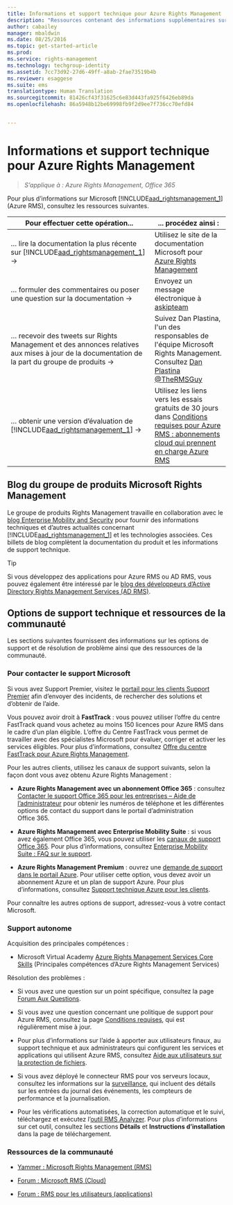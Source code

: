 ```yaml
---
title: Informations et support technique pour Azure Rights Management | Azure RMS
description: "Ressources contenant des informations supplémentaires sur Microsoft Azure RMS. Contient des informations sur le blog de l’équipe produit, les options de support disponibles et la procédure à suivre pour contacter Microsoft en cas de problème."
author: cabailey
manager: mbaldwin
ms.date: 08/25/2016
ms.topic: get-started-article
ms.prod: 
ms.service: rights-management
ms.technology: techgroup-identity
ms.assetid: 7cc73d92-27d6-49ff-a8ab-2fae73519b4b
ms.reviewer: esaggese
ms.suite: ems
translationtype: Human Translation
ms.sourcegitcommit: 81426cf43f31625c6e83d443fa925f6426eb89da
ms.openlocfilehash: 86a5948b12be69998fb9f2d9ee7f736cc70efd84


---
```


# Informations et support technique pour Azure Rights Management

>*S’applique à : Azure Rights Management, Office 365*

Pour plus d’informations sur Microsoft [!INCLUDE[aad_rightsmanagement_1](../includes/aad_rightsmanagement_1_md.md)] (Azure RMS), consultez les ressources suivantes.

|Pour effectuer cette opération...|... procédez ainsi :|
|----------------|---------------|
|… lire la documentation la plus récente sur [!INCLUDE[aad_rightsmanagement_1](../includes/aad_rightsmanagement_1_md.md)] →|Utilisez le site de la documentation Microsoft pour [Azure Rights Management](../understand-explore/azure-rights-management.md)|
|… formuler des commentaires ou poser une question sur la documentation →|Envoyez un message électronique à [askipteam](mailto:%20askipteam@microsoft.com?subject=Documentation%20feedback)|
|… recevoir des tweets sur Rights Management et des annonces relatives aux mises à jour de la documentation de la part du groupe de produits →|Suivez Dan Plastina, l'un des responsables de l'équipe Microsoft Rights Management. Consultez [Dan Plastina @TheRMSGuy](https://twitter.com/TheRMSGuy)|
|… obtenir une version d’évaluation de [!INCLUDE[aad_rightsmanagement_1](../includes/aad_rightsmanagement_1_md.md)] →|Utilisez les liens vers les essais gratuits de 30 jours dans [Conditions requises pour Azure RMS : abonnements cloud qui prennent en charge Azure RMS](requirements-subscriptions.md)|


## Blog du groupe de produits Microsoft Rights Management
Le groupe de produits Rights Management travaille en collaboration avec le [blog Enterprise Mobility and Security](https://blogs.technet.microsoft.com/enterprisemobility/?product=azure-rights-management-services) pour fournir des informations techniques et d’autres actualités concernant [!INCLUDE[aad_rightsmanagement_1](../includes/aad_rightsmanagement_1_md.md)] et les technologies associées. Ces billets de blog complètent la documentation du produit et les informations de support technique.

> [!TIP]
> Si vous développez des applications pour Azure RMS ou AD RMS, vous pouvez également être intéressé par le [blog des développeurs d’Active Directory Rights Management Services (AD RMS)](https://blogs.msdn.microsoft.com/rms/).

## Options de support technique et ressources de la communauté
Les sections suivantes fournissent des informations sur les options de support et de résolution de problème ainsi que des ressources de la communauté.

### Pour contacter le support Microsoft

Si vous avez Support Premier, visitez le [portail pour les clients Support Premier](https://premier.microsoft.com/) afin d’envoyer des incidents, de rechercher des solutions et d’obtenir de l’aide.

Vous pouvez avoir droit à **FastTrack** : vous pouvez utiliser l’offre du centre FastTrack quand vous achetez au moins 150 licences pour Azure RMS dans le cadre d’un plan éligible. L’offre du Centre FastTrack vous permet de travailler avec des spécialistes Microsoft pour évaluer, corriger et activer les services éligibles. Pour plus d’informations, consultez [Offre du centre FastTrack pour Azure Rights Management](https://technet.microsoft.com/library/mt607025.aspx).

Pour les autres clients, utilisez les canaux de support suivants, selon la façon dont vous avez obtenu Azure Rights Management :

- **Azure Rights Management avec un abonnement Office 365** : consultez [Contacter le support Office 365 pour les entreprises – Aide de l’administrateur](https://support.office.com/article/Contact-Office-365-for-business-support-Admin-Help-32a17ca7-6fa0-4870-8a8d-e25ba4ccfd4b) pour obtenir les numéros de téléphone et les différentes options de contact du support dans le portail d’administration Office 365. 

- **Azure Rights Management avec Enterprise Mobility Suite** : si vous avez également Office 365, vous pouvez utiliser les [canaux de support Office 365](https://support.office.com/article/Contact-Office-365-for-business-support-Admin-Help-32a17ca7-6fa0-4870-8a8d-e25ba4ccfd4b).  Pour plus d’informations, consultez [Enterprise Mobility Suite : FAQ sur le support](https://technet.microsoft.com/dn932057.aspx).

- **Azure Rights Management Premium** : ouvrez une [demande de support dans le portail Azure](https://portal.azure.com/#blade/Microsoft_Azure_Support/HelpAndSupportBlade). Pour utiliser cette option, vous devez avoir un abonnement Azure et un plan de support Azure. Pour plus d’informations, consultez [Support technique Azure pour les clients](https://azure.microsoft.com/support/plans/). 

Pour connaître les autres options de support, adressez-vous à votre contact Microsoft. 

### Support autonome

Acquisition des principales compétences :

- Microsoft Virtual Academy [Azure Rights Management Services Core Skills](https://mva.microsoft.com/en-us/training-courses/azure-rights-management-services-core-skills-10500?l=QLoxMwuCB_1805094681) (Principales compétences d’Azure Rights Management Services)

Résolution des problèmes :

- Si vous avez une question sur un point spécifique, consultez la page [Forum Aux Questions](faqs.md).

- Si vous avez une question concernant une politique de support pour Azure RMS, consultez la page [Conditions requises](requirements-azure-rms.md), qui est régulièrement mise à jour.

- Pour plus d’informations sur l’aide à apporter aux utilisateurs finaux, au support technique et aux administrateurs qui configurent les services et applications qui utilisent Azure RMS, consultez [Aide aux utilisateurs sur la protection de fichiers](../deploy-use/help-users.md).

- Si vous avez déployé le connecteur RMS pour vos serveurs locaux, consultez les informations sur la [surveillance](../deploy-use/monitor-rms-connector.md), qui incluent des détails sur les entrées du journal des événements, les compteurs de performance et la journalisation.

- Pour les vérifications automatisées, la correction automatique et le suivi, téléchargez et exécutez l’[outil RMS Analyzer](http://www.microsoft.com/en-us/download/details.aspx?id=46437). Pour plus d’informations sur cet outil, consultez les sections **Détails** et **Instructions d’installation** dans la page de téléchargement. 

### Ressources de la communauté

-   [Yammer : Microsoft Rights Management (RMS)](http://www.yammer.com/AskIPTeam)

-   [Forum : Microsoft RMS (Cloud)](https://social.technet.microsoft.com/Forums/en-US/home?forum=rmscloud)

-   [Forum : RMS pour les utilisateurs (applications)](https://social.technet.microsoft.com/Forums/en-US/home?forum=rmsapps)




<!--HONumber=Aug16_HO4-->


